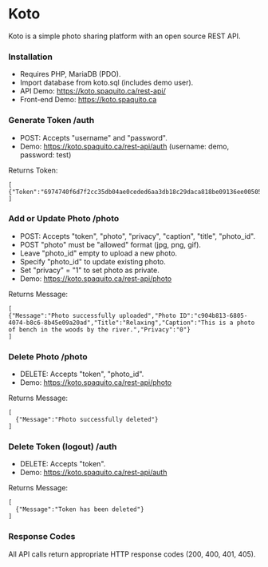 # Koto
Koto is a simple photo sharing platform with an open source REST API.

### Installation
* Requires PHP, MariaDB (PDO).
* Import database from koto.sql (includes demo user).
* API Demo: https://koto.spaquito.ca/rest-api/
* Front-end Demo: https://koto.spaquito.ca

### Generate Token /auth
* POST: Accepts "username" and "password".
* Demo: https://koto.spaquito.ca/rest-api/auth (username: demo, password: test)

Returns Token:
````
[
{"Token":"6974740f6d7f2cc35db04ae0ceded6aa3db18c29daca818be09136ee005050b7de5796559199e3478f560ee2c0365104395b8b6957884740c50077ef4ec9b9fa"}
]
````

### Add or Update Photo /photo
* POST: Accepts "token", "photo", "privacy", "caption", "title", "photo_id".
* POST "photo" must be "allowed" format (jpg, png, gif).
* Leave "photo_id" empty to upload a new photo.
* Specify "photo_id" to update existing photo.
* Set "privacy" = "1" to set photo as private.
* Demo: https://koto.spaquito.ca/rest-api/photo

Returns Message:
````
[
{"Message":"Photo successfully uploaded","Photo ID":"c904b813-6805-4074-b8c6-8b45e09a20ad","Title":"Relaxing","Caption":"This is a photo of bench in the woods by the river.","Privacy":"0"}  
]
````

### Delete Photo /photo
* DELETE: Accepts "token", "photo_id".
* Demo: https://koto.spaquito.ca/rest-api/photo

Returns Message:
````
[
  {"Message":"Photo successfully deleted"}
]
````

### Delete Token (logout) /auth
* DELETE: Accepts "token".
* Demo: https://koto.spaquito.ca/rest-api/auth

Returns Message:
````
[
  {"Message":"Token has been deleted"}
]
````

### Response Codes
All API calls return appropriate HTTP response codes (200, 400, 401, 405).

